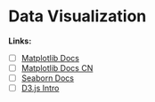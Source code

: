 # Data Visualization

**Links:**<br>
- [ ] [Matplotlib Docs](https://matplotlib.org/3.1.1/contents.html)
- [ ] [Matplotlib Docs CN](https://www.matplotlib.org.cn/tutorials)
- [ ] [Seaborn Docs](https://seaborn.pydata.org/tutorial.html)
- [ ] [D3.js Intro](https://zhuanlan.zhihu.com/p/38001672)